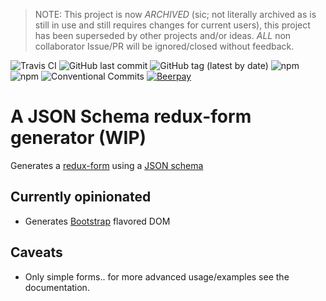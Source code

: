 > NOTE: This project is now _ARCHIVED_ (sic; not literally archived as is still in use and still requires changes for current users), this project has been superseded by other projects and/or ideas.
> _ALL_ non collaborator Issue/PR will be ignored/closed without feedback.

![Travis CI](https://img.shields.io/travis/aubreyhewes/redux-form-byschema?style=flat-square)
![GitHub last commit](https://img.shields.io/github/last-commit/AubreyHewes/redux-form-byschema.svg?style=flat-square)
![GitHub tag (latest by date)](https://img.shields.io/github/tag-date/AubreyHewes/redux-form-byschema.svg?style=flat-square)
![npm](https://img.shields.io/npm/v/@hewes/redux-form-byschema.svg?style=flat-square)
![npm](https://img.shields.io/npm/dm/@hewes/redux-form-byschema.svg?style=flat-square)
![Conventional Commits](https://img.shields.io/badge/conventional%20commits-1.0.0-brightgreen.svg?style=flat-square)
[![Beerpay](https://beerpay.io/AubreyHewes/redux-form-byschema/badge.svg?style=flat-square)](https://beerpay.io/AubreyHewes/redux-form-byschema)

# A JSON Schema redux-form generator (WIP)

Generates a [redux-form](http://redux-form.com/) using a [JSON schema](http://json-schema.org/)

## Currently opinionated

- Generates [Bootstrap](https://getbootstrap.com) flavored DOM

## Caveats

- Only simple forms.. for more advanced usage/examples see the documentation.

